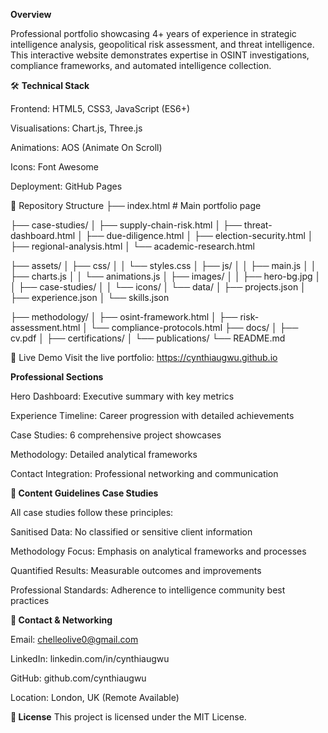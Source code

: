 **Overview**

Professional portfolio showcasing 4+ years of experience in strategic intelligence analysis, geopolitical risk assessment, and threat intelligence. This interactive website demonstrates expertise in OSINT investigations, compliance frameworks, and automated intelligence collection.

🛠️ **Technical Stack**

Frontend: HTML5, CSS3, JavaScript (ES6+)

Visualisations: Chart.js, Three.js

Animations: AOS (Animate On Scroll)

Icons: Font Awesome

Deployment: GitHub Pages

📁 Repository Structure
├── index.html     # Main portfolio page

├── case-studies/
│   ├── supply-chain-risk.html
│   ├── threat-dashboard.html
│   ├── due-diligence.html
│   ├── election-security.html
│   ├── regional-analysis.html
│   └── academic-research.html

├── assets/
│   ├── css/
│   │   └── styles.css
│   ├── js/
│   │   ├── main.js
│   │   ├── charts.js
│   │   └── animations.js
│   ├── images/
│   │   ├── hero-bg.jpg
│   │   ├── case-studies/
│   │   └── icons/
│   └── data/
│       ├── projects.json
│       ├── experience.json
│       └── skills.json

├── methodology/
│   ├── osint-framework.html
│   ├── risk-assessment.html
│   └── compliance-protocols.html
├── docs/
│   ├── cv.pdf
│   ├── certifications/
│   └── publications/
└── README.md

🚀 Live Demo
Visit the live portfolio: https://cynthiaugwu.github.io

**Professional Sections**

Hero Dashboard: Executive summary with key metrics

Experience Timeline: Career progression with detailed achievements

Case Studies: 6 comprehensive project showcases

Methodology: Detailed analytical frameworks

Contact Integration: Professional networking and communication

**📝 Content Guidelines
Case Studies**

All case studies follow these principles:

Sanitised Data: No classified or sensitive client information

Methodology Focus: Emphasis on analytical frameworks and processes

Quantified Results: Measurable outcomes and improvements

Professional Standards: Adherence to intelligence community best practices

**🤝 Contact & Networking**

Email: chelleolive0@gmail.com

LinkedIn: linkedin.com/in/cynthiaugwu

GitHub: github.com/cynthiaugwu

Location: London, UK (Remote Available)

**📄 License**
This project is licensed under the MIT License.

